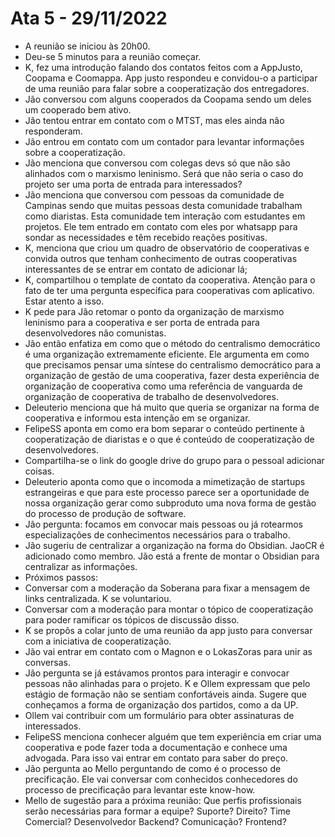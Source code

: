 # Ata 5 - 29/11/2022

- A reunião se iniciou às 20h00.
- Deu-se 5 minutos para a reunião começar.
- K, fez uma introdução falando dos contatos feitos com a AppJusto, Coopama e Coomappa. App justo respondeu e convidou-o a participar de uma reunião para falar sobre a cooperatização dos entregadores.
- Jão conversou com alguns cooperados da Coopama sendo um deles um cooperado bem ativo.
- Jão tentou entrar em contato com o MTST, mas eles ainda não responderam.
- Jão entrou em contato com um contador para levantar informações sobre a cooperatização.
- Jão menciona que conversou com colegas devs só que não são alinhados com o marxismo leninismo. Será que não seria o caso do projeto ser uma porta de entrada para interessados?
- Jão menciona que conversou com pessoas da comunidade de Campinas sendo que muitas pessoas desta comunidade trabalham como diaristas. Esta comunidade tem interação com estudantes em projetos. Ele tem entrado em contato com eles por whatsapp para sondar as necessidades e têm recebido reações positivas.
- K, menciona que criou um quadro de observatório de cooperativas e convida outros que tenham conhecimento de outras cooperativas interessantes de se entrar em contato de adicionar lá;
- K, compartilhou o template de contato da cooperativa. Atenção para o fato de ter uma pergunta específica para cooperativas com aplicativo. Estar atento a isso.
- K pede para Jão retomar o ponto da organização de marxismo leninismo para a cooperativa e ser porta de entrada para desenvolvedores não comunistas.
- Jão então enfatiza em como que o método do centralismo democrático é uma organização extremamente eficiente. Ele argumenta em como que precisamos pensar uma síntese do centralismo democrático para a organização de gestão de uma cooperativa, fazer desta experiência de organização de cooperativa como uma referência de vanguarda de organização de cooperativa de trabalho de desenvolvedores.
- Deleuterio menciona que há muito que queria se organizar na forma de cooperativa e informou esta intenção em se organizar.
- FelipeSS aponta em como era bom separar o conteúdo pertinente à cooperatização de diaristas e o que é conteúdo de cooperatização de desenvolvedores.
- Compartilha-se o link do google drive do grupo para o pessoal adicionar coisas.
- Deleuterio aponta como que o incomoda a mimetização de startups estrangeiras e que para este processo parece ser a oportunidade de nossa organização gerar como subproduto uma nova forma de gestão do processo de produção de software.
- Jão pergunta: focamos em convocar mais pessoas ou já rotearmos especializações de conhecimentos necessários para o trabalho.
- Jão sugeriu de centralizar a organização na forma do Obsidian. JaoCR é adicionado como membro. Jão está a frente de montar o Obsidian para centralizar as informações.
- Próximos passos:
- Conversar com a moderação da Soberana para fixar a mensagem de links centralizada. K se voluntariou.
- Conversar com a moderação para montar o tópico de cooperatização para poder ramificar os tópicos de discussão disso.
- K se propôs a colar junto de uma reunião da app justo para conversar com a iniciativa de cooperatização.
- Jão vai entrar em contato com o Magnon e o LokasZoras para unir as conversas.
- Jão pergunta se já estávamos prontos para interagir e convocar pessoas não alinhadas para o projeto. K e Ollem expressam que pelo estágio de formação não se sentiam confortáveis ainda. Sugere que conheçamos a forma de organização dos partidos, como a da UP.
- Ollem vai contribuir com um formulário para obter assinaturas de interessados.
- FelipeSS menciona conhecer alguém que tem experiência em criar uma cooperativa e pode fazer toda a documentação e conhece uma advogada. Para isso vai entrar em contato para saber do preço.
- Jão pergunta ao Mello perguntando de como é o processo de precificação. Ele vai conversar com conhecidos conhecedores do processo de precificação para levantar este know-how.
- Mello de sugestão para a próxima reunião: Que perfis profissionais serão necessárias para formar a equipe? Suporte? Direito? Time Comercial? Desenvolvedor Backend? Comunicação? Frontend?
